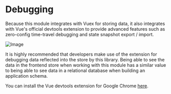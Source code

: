 # Debugging

Because this module integrates with Vuex for storing data, it also integrates with Vue's official devtools extension to provide advanced features such as zero-config time-travel debugging and state snapshot export / import.

![Image](https://lh3.googleusercontent.com/gP43uJZR8VGzLCtyOx2T5q4qcMq79yZhynf3M4a2SEzCA7KKVAY6DPeD7_JWZlu60xLPMqKW=w640-h400-e365)

It is highly recommended that developers make use of the extension for debugging data reflected into the store by this library. Being able to see the data in the frontend store when working with this module has a similar value to being able to see data in a relational database when building an application schema.

You can install the Vue devtools extension for Google Chrome [here](https://chrome.google.com/webstore/detail/vuejs-devtools/nhdogjmejiglipccpnnnanhbledajbpd?hl=en).
